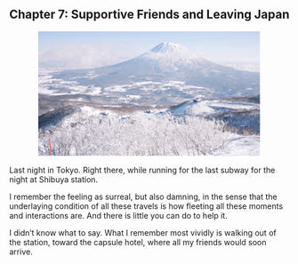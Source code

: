 ## Chapter 7: Supportive Friends and Leaving Japan

<!-- Hokkaido Mount Yotei -->
<div style="text-align: center;"><img src="/images/countries/japan/hokkaido_mount_yotei.jpg" alt="Mount Yotei in Hokkaido" title="Mount Yotei, Hokkaido" style="width: 80%; max-width: 400px;" /></div>

Last night in Tokyo. Right there, while running for the last subway for the night at Shibuya station.

I remember the feeling as surreal, but also damning, in the sense that the underlaying condition of all these travels is how fleeting all these moments and interactions are. And there is little you can do to help it.

I didn’t know what to say. What I remember most vividly is walking out of the station, toward the capsule hotel, where all my friends would soon arrive.

